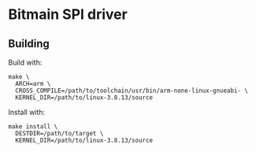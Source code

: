 # Bitmain SPI driver

## Building

Build with:

```
make \
  ARCH=arm \
  CROSS_COMPILE=/path/to/toolchain/usr/bin/arm-none-linux-gnueabi- \
  KERNEL_DIR=/path/to/linux-3.8.13/source
```

Install with:

```
make install \
  DESTDIR=/path/to/target \
  KERNEL_DIR=/path/to/linux-3.8.13/source
```
